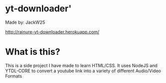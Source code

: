 # yt-downloader'

Made by: JackW25

http://rainure-yt-downloader.herokuapp.com/

# What is this?

This is a side project I have made to learn HTML/CSS. It uses NodeJS and YTDL-CORE to convert a youtube link into a variety of different Audio/Video Formats

